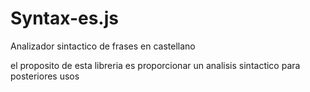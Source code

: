 # Syntax-es.js
Analizador sintactico de frases en castellano

el proposito de esta libreria es proporcionar un analisis sintactico para posteriores usos
